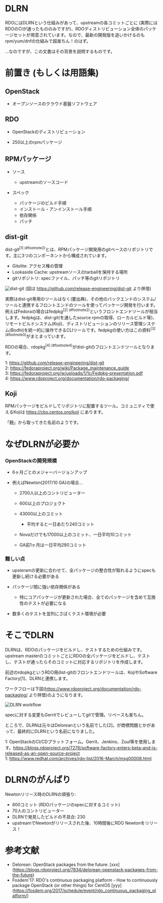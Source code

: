 # DLRN

RDOにはDLRNという仕組みがあって、upstreamの各コミットごとに (実際にはRDOのCIが通ったもののみですが)、RDOディストリビューション全体のパッケージセットが用意されています。なので、最新の開発版を追いかけるのもrpm/yum/dnfの仕組みで超楽ちん！のはず。

...なのですが、この文書はその背景を説明するものです。

# 前置き (もしくは用語集)

## OpenStack

- オープンソースのクラウド基盤ソフトウェア

## RDO

- OpenStackのディストリビューション

- 250以上のrpmパッケージ

## RPMパッケージ

- ソース

  - upstreamのソースコード

- スペック

  - パッケージのビルド手順
  - インストール・アンインストール手順
  - 依存関係
  - パッチ

## dist-git

dist-git<sup>[1] (#footnote2)</sup>とは、RPMパッケージ開発用のgitベースのリポジトリです。主に3つのコンポーネントから構成されています。

- Gitolite: アクセス権の管理
- Lookaside Cache: upstreamソースのtarballを保持する場所
- gitリポジトリ: specファイル、パッチ等のgitリポジトリ

![dist-git](https://github.com/release-engineering/dist-git/raw/master/images/storage.png "dist-git")
(図は https://github.com/release-engineering/dist-git より拝借)

実際はdist-git専用のツールはなく(要出典)、その他のバックエンドのシステム/ツールと連携するフロントエンドのツールを使ってパッケージ開発を行います。
例えばFedoraの場合はfedpkg<sup>[2] (#footnote2)</sup>というフロントエンドツールが相当します。fedpkgは、dist-git(を通したsource rpmの取得、ローカルビルド等)、リモートビルドシステム(Koji)、ディストリビューションのリリース管理システム(Bodhi)を統一的に操作できるCLIツールです。fedpkgの使い方はこの資料<sup>[3] (#footnote3)</sup>がまとまっています。

RDOの場合、rdopkg<sup>[4] (#footnote4)</sup>がdist-gitのフロントエンドツールとなります。

<a name="footnote1">1</a>: https://github.com/release-engineering/dist-git<br/>
<a name="footnote2">2</a>: https://fedoraproject.org/wiki/Package_maintenance_guide<br/>
<a name="footnote3">3</a>: https://fedoraproject.org/w/uploads/1/1c/Fedpkg-presentation.pdf<br/>
<a name="footnote4">4</a>: https://www.rdoproject.org/documentation/rdo-packaging/<br/>

## Koji

RPMパッケージをビルドしてリポジトリに配置するツール。コミュニティで使えるKojiは https://cbs.centos.org/koji にあります。

「麹」から取ってきた名前のようです。

# なぜDLRNが必要か

### OpenStackの開発規模

- 6ヶ月ごとのメジャーバージョンアップ

- 例えばNewton(2017/10 GA)の場合...

  - 2700人以上のコントリビューター

  - 600以上のプロジェクト

  - 43000以上のコミット

    - 平均すると一日あたり240コミット

  - Novaだけでも17000以上のコミット、一日平均10コミット

  - GA前1ヶ月は一日平均280コミット

### 難しい点

- upsteramの更新に合わせて、全パッケージの整合性が取れるようにspecも更新し続ける必要がある

- パッケージ間に強い依存関係がある

  - 特にコアパッケージが更新された場合、全てのパッケージを含めて互換性のテストが必要になる

- 数多くのテストを並列にさばくテスト環境が必要

# そこでDLRN

DLRNは、RDOのパッケージをビルドし、テストするための仕組みです。upstream masterのコミットごとにRDOの全パッケージをビルドし、テストし、テストが通ったらそのコミットに対応するリポジトリを作成します。

前述のrdopkgというRDO用dist-gitのフロントエンドツールは、KojiやSoftware Factory[1]、DLRNと連携します。

ワークフローは下図(https://www.rdoproject.org/documentation/rdo-packaging/ より拝借)のようになります。

![DLRN workflow](https://www.rdoproject.org/images/documentation/rdo-full-workflow-high-level-no-buildlogs.png?1464794623 "DLRN workflow")

specに対する変更もGerritでレビューしてgitで管理。リベースも楽ちん。

ところで、DLRNは元々はDeloreanという名前でした[2]。が商標問題とかがあって、最終的にDLRNという名前になりました。

<a name="footnote1">1</a>: OpenStackのCI/CDプラットフォーム。Gerrit、Jenkins、Zuul等を使用します。https://blogs.rdoproject.org/7276/software-factory-enters-beta-and-is-released-as-an-open-source-project<br/>
<a name="footnote1">1</a>: https://www.redhat.com/archives/rdo-list/2016-March/msg00008.html<br/>

# DLRNのがんばり

Newtonリリース時のDLRNの頑張り:

- 800コミット (RDOパッケージのspecに対するコミット)
- 70人のコントリビューター
- DLRNで発見したビルドの不具合: 230
- upstreamでNewtonがリリースされた後、10時間後にRDO Newtonをリリース！

# 参考文献

- Delorean: OpenStack packages from the future: [xxx] (https://blogs.rdoproject.org/7834/delorean-openstack-packages-from-the-future)
- Fosdem'17: RDO's continuous packaging platform - How to continuously package OpenStack (or other things) for CentOS [yyy] (https://fosdem.org/2017/schedule/event/rdo_continuous_packaging_platform/)
